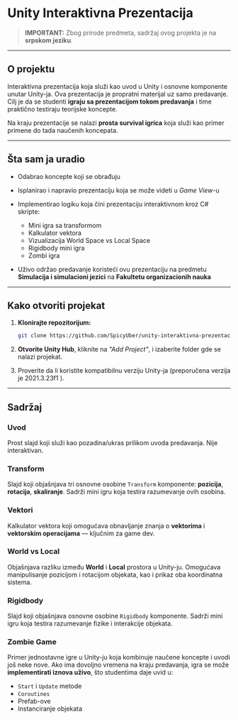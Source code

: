 # Unity Interaktivna Prezentacija

> **IMPORTANT:** Zbog prirode predmeta, sadržaj ovog projekta je na **srpskom jeziku**.

---

## O projektu

Interaktivna prezentacija koja služi kao uvod u Unity i osnovne komponente unutar Unity-ja.
Ova prezentacija je propratni materijal uz samo predavanje. Cilj je da se studenti **igraju sa prezentacijom tokom predavanja** i time praktično testiraju teorijske koncepte.

Na kraju prezentacije se nalazi **prosta survival igrica** koja služi kao primer primene do tada naučenih koncepata.

---

## Šta sam ja uradio

* Odabrao koncepte koji se obrađuju
* Isplanirao i napravio prezentaciju koja se može videti u *Game View*-u
* Implementirao logiku koja čini prezentaciju interaktivnom kroz C# skripte:

  * Mini igra sa transformom
  * Kalkulator vektora
  * Vizualizacija World Space vs Local Space
  * Rigidbody mini igra
  * Zombi igra
* Uživo održao predavanje koristeći ovu prezentaciju na predmetu **Simulacija i simulacioni jezici** na **Fakultetu organizacionih nauka**

---

## Kako otvoriti projekat

1. **Klonirajte repozitorijum:**

   ```bash
   git clone https://github.com/SpicyUber/unity-interaktivna-prezentacija.git
   ```

2. **Otvorite Unity Hub**, kliknite na *"Add Project"*, i izaberite folder gde se nalazi projekat.

3. Proverite da li koristite kompatibilnu verziju Unity-ja (preporučena verzija je 2021.3.23f1 ).

---

## Sadržaj

### Uvod

Prost slajd koji služi kao pozadina/ukras prilikom uvoda predavanja. Nije interaktivan.

### Transform

Slajd koji objašnjava tri osnovne osobine `Transform` komponente: **pozicija**, **rotacija**, **skaliranje**.
Sadrži mini igru koja testira razumevanje ovih osobina.

### Vektori

Kalkulator vektora koji omogućava obnavljanje znanja o **vektorima** i **vektorskim operacijama** — ključnim za game dev.

### World vs Local

Objašnjava razliku između **World** i **Local** prostora u Unity-ju.
Omogućava manipulisanje pozicijom i rotacijom objekata, kao i prikaz oba koordinatna sistema.

### Rigidbody

Slajd koji objašnjava osnovne osobine `Rigidbody` komponente.
Sadrži mini igru koja testira razumevanje fizike i interakcije objekata.

### Zombie Game

Primer jednostavne igre u Unity-ju koja kombinuje naučene koncepte i uvodi još neke nove.
Ako ima dovoljno vremena na kraju predavanja, igra se može **implementirati iznova uživo**, što studentima daje uvid u:

* `Start` i `Update` metode
* `Coroutines`
* Prefab-ove
* Instanciranje objekata

